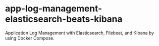 # app-log-management-elasticsearch-beats-kibana
Application Log Management with Elasticsearch, Filebeat, and Kibana by using Docker Compose.
